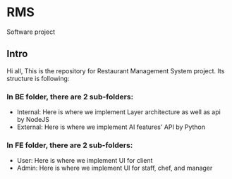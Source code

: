 # RMS
Software project

## Intro
Hi all,
This is the repository for Restaurant Management System project. Its structure is following:
### In BE folder, there are 2 sub-folders:
- Internal: Here is where we implement Layer architecture as well as api by NodeJS
- External: Here is where we implement AI features' API by Python
### In FE folder, there are 2 sub-folders:
- User: Here is where we implement UI for client
- Admin: Here is where we implement UI for staff, chef, and manager